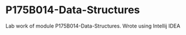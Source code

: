 # P175B014-Data-Structures
 
Lab work of module P175B014-Data-Structures.
Wrote using Intellij IDEA 
